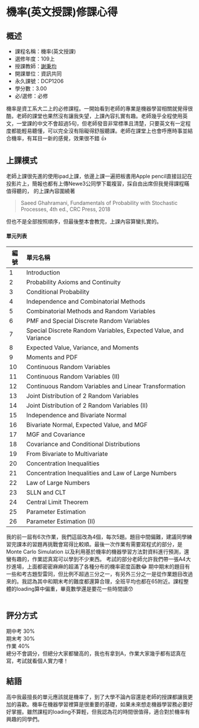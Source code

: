 # 機率(英文授課)修課心得
## 概述
- 課程名稱：機率(英文授課)
- 選修年度：109上
- 授課教師：[謝秉均](https://www.cs.nycu.edu.tw/members/detail/pinghsieh)
- 開課單位：資訊共同  
- 永久課號：DCP1206
- 學分數：3.00
- 必/選修：必修

機率是資工系大二上的必修課程。一開始看到老師的專業是機器學習相關就覺得很酷，老師的課堂也果然沒有讓我失望，上課內容扎實有趣。老師幾乎全程使用英文，一堂課的中文不會超過5句，但老師發音非常標準且清楚，只要英文有一定程度都能輕易聽懂，可以完全沒有阻礙得舒服聽課。老師在課堂上也會呼應時事並結合機率，有耳目一新的感覺，效果很不錯 👍
## 上課模式
老師上課很先進的使用ipad上課，依邊上課一遍把板書用Apple pencil直接註記在投影片上，簡報也都有上傳Newe3公同學下載複習，採自由出席但我覺得課程瞞值得聽的，
的上課內容圍繞著
> Saeed Ghahramani, Fundamentals of Probability with Stochastic Processes, 4th ed., CRC Press, 2018

但也不是全部按照順序，但最後整本會教完，上課內容算蠻扎實的。

#### 單元列表
   編號 | 單元名稱
--------|:-----
1|Introduction
2|Probability Axioms and Continuity
3|Conditional Probability
4|Independence and Combinatorial Methods
5|Combinatorial Methods and Random Variables
6|PMF and Special Discrete Random Variables
7|Special Discrete Random Variables, Expected Value, and Variance
8|Expected Value, Variance, and Moments
9|Moments and PDF
10|Continuous Random Variables
11|Continuous Random Variables (II)
12|Continuous Random Variables and Linear Transformation
13|Joint Distribution of 2 Random Variables
14|Joint Distribution of 2 Random Variables (II)
15|Independence and Bivariate Normal
16|Bivariate Normal, Expected Value, and MGF
17|MGF and Covariance
18|Covariance and Conditional Distributions
19|From Bivariate to Multivariate
20|Concentration Inequalities
21|Concentration Inequalities and Law of Large Numbers
22|Law of Large Numbers
23|SLLN and CLT
24|Central Limit Theorem
25|Parameter Estimation
26|Parameter Estimation (II)

我的前一屆有6次作業，我們這屆改為4個，每次5題。題目中間偏難，建議同學練習完課本的習題再挑戰會寫得比較順。最後一次作業有需要寫程式的部分，是 Monte Carlo Simulation 以及利用基於機率的機器學習方法對資料進行預測，還蠻有趣的，作業認真寫可以學到不少東西。
考試的部分老師允許我們帶一張A4大抄進場，上面都密密麻麻的超滿了各種分布的機率密度函數😂
期中期末的題目有一些和考古題型雷同，但比例不超過三分之一，有另外三分之一是從作業題目改過來的。我認為其中和期末考的難度都還算合理，全班平均也都在65附近。課程整體的loading算中偏重，畢竟數學還是要花一些時間讀😙<br/><br/>

## 評分方式
期中考 30%<br/>
期末考 30%<br/>
作業 40%<br/>
總分不會調分，但總分大家都蠻高的，我也有拿到A，作業大家幾乎都有認真在寫，考試就看個人實力嘍！
## 結語
高中我最擅長的單元應該就是機率了，到了大學不論內容還是老師的授課都讓我更加的喜歡。機率在機器學習裡算是很重要的基礎，如果未來想走機器學習務必要好好掌握。雖然課程的loading不算輕，但我認為花的時間很值得，適合對於機率有興趣的同學們。


